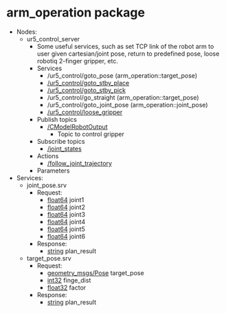 # arm_operation package
* Nodes:
  * ur5_control_server
    * Some useful services, such as set TCP link of the robot arm to user given cartesian/joint pose, return to predefined pose, loose robotiq 2-finger gripper, etc.
    * Services
      * /ur5_control/goto_pose (arm_operation::target_pose)
      * [/ur5_control/goto_stby_place](http://docs.ros.org/melodic/api/std_srvs/html/srv/Empty.html)
      * [/ur5_control/goto_stby_pick](http://docs.ros.org/melodic/api/std_srvs/html/srv/Empty.html)
      * /ur5_control/go_straight (arm_operation::target_pose)
      * /ur5_control/goto_joint_pose (arm_operation::joint_pose)
      * [/ur5_control/loose_gripper](http://docs.ros.org/melodic/api/std_srvs/html/srv/Empty.html)
    * Publish topics
      * [/CModelRobotOutput](http://docs.ros.org/hydro/api/robotiq_c_model_control/html/msg/CModel_robot_output.html)
        *  Topic to control gripper
    * Subscribe topics
      * [/joint_states](http://docs.ros.org/melodic/api/sensor_msgs/html/msg/JointState.html)
    * Actions
      * [/follow_joint_trajectory](http://docs.ros.org/api/control_msgs/html/action/FollowJointTrajectory.html)
    * Parameters
* Services:
  * joint_pose.srv
    * Request:
      * [float64](http://docs.ros.org/jade/api/std_msgs/html/msg/Float64.html) joint1
      * [float64](http://docs.ros.org/jade/api/std_msgs/html/msg/Float64.html) joint2
      * [float64](http://docs.ros.org/jade/api/std_msgs/html/msg/Float64.html) joint3
      * [float64](http://docs.ros.org/jade/api/std_msgs/html/msg/Float64.html) joint4
      * [float64](http://docs.ros.org/jade/api/std_msgs/html/msg/Float64.html) joint5
      * [float64](http://docs.ros.org/jade/api/std_msgs/html/msg/Float64.html) joint6
    * Response:
      * [string](http://docs.ros.org/jade/api/std_msgs/html/msg/String.html) plan_result
  * target_pose.srv
    * Request:
      * [geometry_msgs/Pose](http://docs.ros.org/lunar/api/geometry_msgs/html/msg/Pose.html) target_pose
      * [int32](http://docs.ros.org/jade/api/std_msgs/html/msg/Int32.html) finge_dist
      * [float32](http://docs.ros.org/jade/api/std_msgs/html/msg/Float32.html) factor
    * Response:
      * [string](http://docs.ros.org/jade/api/std_msgs/html/msg/String.html) plan_result
